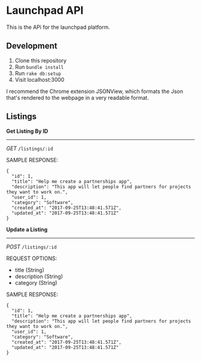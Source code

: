 # Launchpad API

This is the APi for the launchpad platform.

## Development

1) Clone this repository
2) Run `bundle install`
3) Run `rake db:setup`
4) Visit localhost:3000

I recommend the Chrome extension JSONView, which formats the Json that's rendered to the webpage in a very readable format.

## Listings

__Get Listing By ID__

_________________________________

_GET_ `/listings/:id`

SAMPLE RESPONSE:

```
{
  "id": 1,
  "title": "Help me create a partnerships app",
  "description": "This app will let people find partners for projects they want to work on.",
  "user_id": 1,
  "category": "Software",
  "created_at": "2017-09-25T13:48:41.571Z",
  "updated_at": "2017-09-25T13:48:41.571Z"
}
```

__Update a Listing__

_________________________________

_POST_ `/listings/:id`

REQUEST OPTIONS:
* title (String)
* description (String)
* category (String)

SAMPLE RESPONSE:

```
{
  "id": 1,
  "title": "Help me create a partnerships app",
  "description": "This app will let people find partners for projects they want to work on.",
  "user_id": 1,
  "category": "Software",
  "created_at": "2017-09-25T13:48:41.571Z",
  "updated_at": "2017-09-25T13:48:41.571Z"
}
```
